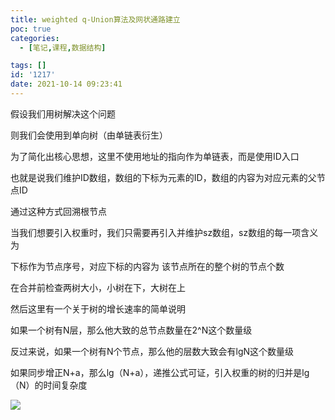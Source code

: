 ```yaml
---
title: weighted q-Union算法及网状通路建立
poc: true
categories:
  - [笔记,课程,数据结构]

tags: []
id: '1217'
date: 2021-10-14 09:23:41
---
```


假设我们用树解决这个问题

则我们会使用到单向树（由单链表衍生）

为了简化出核心思想，这里不使用地址的指向作为单链表，而是使用ID入口

也就是说我们维护ID数组，数组的下标为元素的ID，数组的内容为对应元素的父节点ID

通过这种方式回溯根节点

当我们想要引入权重时，我们只需要再引入并维护sz数组，sz数组的每一项含义为

下标作为节点序号，对应下标的内容为 该节点所在的整个树的节点个数

在合并前检查两树大小，小树在下，大树在上

然后这里有一个关于树的增长速率的简单说明

如果一个树有N层，那么他大致的总节点数量在2^N这个数量级

反过来说，如果一个树有N个节点，那么他的层数大致会有lgN这个数量级

如果同步增正N+a，那么lg（N+a），递推公式可证，引入权重的树的归并是lg（N）的时间复杂度

![](https://www.ksroido.art/wp-content/uploads/2021/10/image-2-1024x747.png)